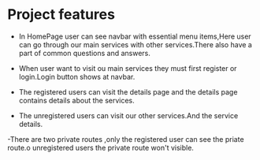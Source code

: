 # Project features

- In HomePage user can see navbar with essential menu items,Here user can go through our main services with other services.There also have a part of common questions and answers. 

- When user want to visit ou main services they must first register or login.Login button shows at navbar.

- The registered users can visit the details page and the details page contains details about the services.

- The unregistered users can visit our other services.And the service details.

-There are  two private routes ,only the registered user can see the priate route.o unregistered users the private route won't visible.


